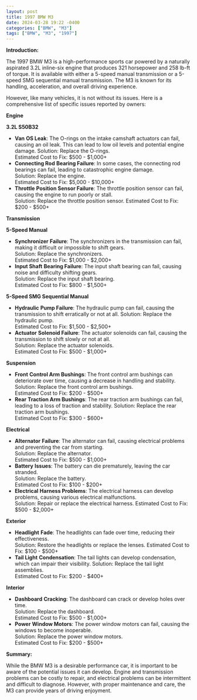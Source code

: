 ```yaml
---
layout: post
title: 1997 BMW M3
date: 2024-03-28 19:22 -0400
categories: ["BMW", "M3"]
tags: ["BMW", "M3", "1997"]
---
```

**Introduction:**

The 1997 BMW M3 is a high-performance sports car powered by a naturally aspirated 3.2L inline-six engine that produces 321 horsepower and 258 lb-ft of torque. It is available with either a 5-speed manual transmission or a 5-speed SMG sequential manual transmission. The M3 is known for its handling, acceleration, and overall driving experience.

However, like many vehicles, it is not without its issues. Here is a comprehensive list of specific issues reported by owners:

**Engine**

**3.2L S50B32**

- **Van** **OS Leak**: The O-rings on the intake camshaft actuators can fail, causing an oil leak. This can lead to low oil levels and potential engine damage.	
Solution: Replace the O-rings.	
Estimated Cost to Fix: $500 - $1,000+
- **Connecting Rod** **Bearing Failure**: In some cases, the connecting rod bearings can fail, leading to catastrophic engine damage.	
Solution: Replace the engine.	
Estimated Cost to Fix: $5,000 - $10,000+
- **Throttle** **Position Sensor Failure**: The throttle position sensor can fail, causing the engine to run poorly or stall.	
Solution: Replace the throttle position sensor.	
Estimated Cost to Fix: $200 - $500+

**Transmission**

**5-Speed Manual**

- **Synchronizer** **Failure**: The synchronizers in the transmission can fail, making it difficult or impossible to shift gears.	
Solution: Replace the synchronizers.	
Estimated Cost to Fix: $1,000 - $2,000+
- **Input Shaft** **Bearing Failure**: The input shaft bearing can fail, causing noise and difficulty shifting gears.	
Solution: Replace the input shaft bearing.	
Estimated Cost to Fix: $800 - $1,500+

**5-Speed SMG Sequential Manual**

- **Hydraulic** **Pump Failure**: The hydraulic pump can fail, causing the transmission to shift erratically or not at all.	
Solution: Replace the hydraulic pump.	
Estimated Cost to Fix: $1,500 - $2,500+
- **Actuator** **Solenoid Failure**: The actuator solenoids can fail, causing the transmission to shift slowly or not at all.	
Solution: Replace the actuator solenoids.	
Estimated Cost to Fix: $500 - $1,000+

**Suspension**

- **Front** **Control Arm Bushings**: The front control arm bushings can deteriorate over time, causing a decrease in handling and stability.	
Solution: Replace the front control arm bushings.	
Estimated Cost to Fix: $200 - $500+
- **Rear** **Traction Arm Bushings**: The rear traction arm bushings can fail, leading to a loss of traction and stability.	
Solution: Replace the rear traction arm bushings.	
Estimated Cost to Fix: $300 - $600+

**Electrical**

- **Alternator** **Failure**: The alternator can fail, causing electrical problems and preventing the car from starting.	
Solution: Replace the alternator.	
Estimated Cost to Fix: $500 - $1,000+
- **Battery** **Issues**: The battery can die prematurely, leaving the car stranded.	
Solution: Replace the battery.	
Estimated Cost to Fix: $100 - $200+
- **Electrical** **Harness Problems**: The electrical harness can develop problems, causing various electrical malfunctions.	
Solution: Repair or replace the electrical harness.	
Estimated Cost to Fix: $500 - $2,000+

**Exterior**

- **Headlight** **Fade**: The headlights can fade over time, reducing their effectiveness.	
Solution: Restore the headlights or replace the lenses.	
Estimated Cost to Fix: $100 - $500+
- **Tail Light** **Condensation**: The tail lights can develop condensation, which can impair their visibility.	
Solution: Replace the tail light assemblies.	
Estimated Cost to Fix: $200 - $400+

**Interior**

- **Dashboard** **Cracking**: The dashboard can crack or develop holes over time.	
Solution: Replace the dashboard.	
Estimated Cost to Fix: $500 - $1,000+
- **Power** **Window Motors**: The power window motors can fail, causing the windows to become inoperable.	
Solution: Replace the power window motors.	
Estimated Cost to Fix: $200 - $500+

**Summary:**

While the BMW M3 is a desirable performance car, it is important to be aware of the potential issues it can develop. Engine and transmission problems can be costly to repair, and electrical problems can be intermittent and difficult to diagnose. However, with proper maintenance and care, the M3 can provide years of driving enjoyment.
